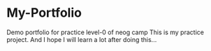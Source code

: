 # My-Portfolio
Demo portfolio for practice level-0 of neog camp
This is my practice project. And I hope I will learn a lot after doing this...